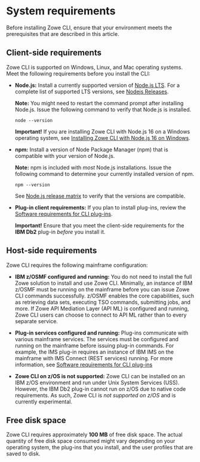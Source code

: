 # System requirements

Before installing Zowe CLI, ensure that your environment meets the prerequisites that are described in this article.
## Client-side requirements

Zowe CLI is supported on Windows, Linux, and Mac operating systems. Meet the following requirements before you install the CLI:

- **Node.js:** Install a currently supported version of [Node.js LTS](https://nodejs.org/en/). For a complete list of supported LTS versions, see [Nodejs Releases](https://nodejs.org/en/about/releases/).

  **Note:** You might need to restart the command prompt after installing Node.js. Issue the following command   to verify that Node.js is installed.

  ```
  node --version
  ```

  **Important!** If you are installing Zowe CLI with Node.js 16 on a Windows operating system, see [Installing Zowe CLI with Node.js 16 on Windows](../user-guide/cli-install-cli-nodejs-windows.md).

- **npm:** Install a version of Node Package Manager (npm) that is compatible with your version of Node.js.
  
  **Note:** npm is included with *most* Node.js installations. Issue the following command to determine your currently installed version of npm.
  
  ```
  npm --version
  ```
  
  See [Node.js release matrix](https://nodejs.org/en/download/releases/) to verify that the versions are compatible.

- **Plug-in client requirements:** If you plan to install plug-ins, review the [Software requirements for CLI plug-ins](./cli-swreqplugins.md).

  **Important!** Ensure that you meet the client-side requirements for the **IBM Db2** plug-in *before* you install it.

## Host-side requirements

Zowe CLI requires the following mainframe configuration:

- **IBM z/OSMF configured and running:** You do not need to install the full Zowe solution to install and use Zowe CLI. Minimally, an instance of IBM z/OSMF must be running on the mainframe before you can issue Zowe CLI commands successfully. z/OSMF enables the core capabilities, such as retrieving data sets, executing TSO commands, submitting jobs, and more. If Zowe API Mediation Layer (API ML) is configured and running, Zowe CLI users can choose to connect to API ML rather than to every separate service.

- **Plug-in services configured and running:** Plug-ins communicate with various mainframe services. The services must be configured and running on the mainframe before issuing plug-in commands. For example, the IMS plug-in requires an instance of IBM IMS on the mainframe with IMS Connect (REST services) running. For more information, see [Software requirements for CLI plug-ins](./cli-swreqplugins.md)

- **Zowe CLI on z/OS is not supported:** Zowe CLI can be installed on an IBM z/OS environment and run under Unix System Services (USS). However, the IBM Db2 plug-in cannot run on z/OS due to native code requirements. As such, Zowe CLI is _not supported on z/OS_ and is currently experimental.

## Free disk space

Zowe CLI requires approximately **100 MB** of free disk space. The actual quantity of free disk space consumed might vary depending on your operating system, the plug-ins that you install, and the user profiles that are saved to disk.
